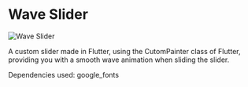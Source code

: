 # Wave Slider

![Wave Slider](https://user-images.githubusercontent.com/63968451/163450059-a29a496f-8e60-4525-b640-0ae1183b5acf.gif)

A custom slider made in Flutter, using the CutomPainter class of Flutter, providing you with a smooth wave animation when sliding the slider.

Dependencies used:
  google_fonts
